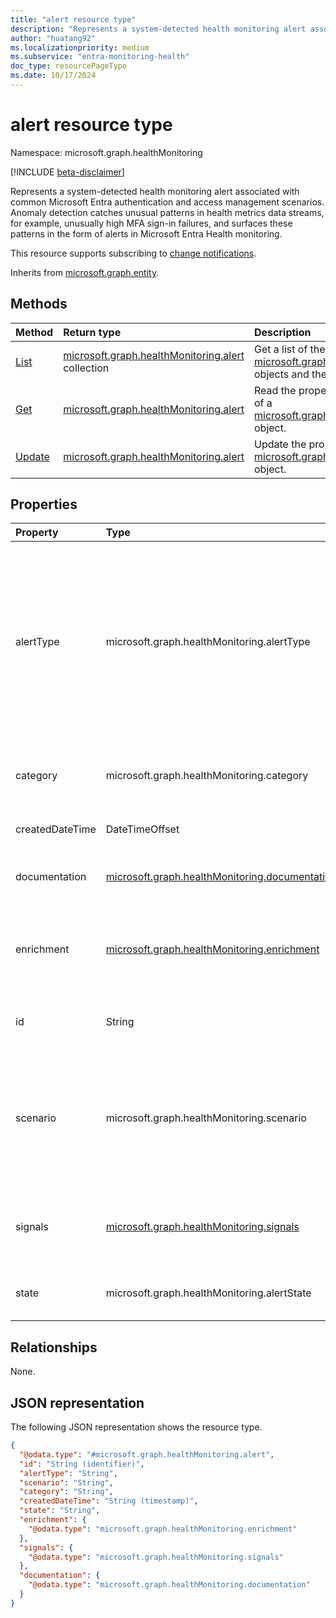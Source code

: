 ```yaml
---
title: "alert resource type"
description: "Represents a system-detected health monitoring alert associated with common Microsoft Entra authentication and access management scenarios."
author: "huatang92"
ms.localizationpriority: medium
ms.subservice: "entra-monitoring-health"
doc_type: resourcePageType
ms.date: 10/17/2024
---
```


# alert resource type

Namespace: microsoft.graph.healthMonitoring

[!INCLUDE [beta-disclaimer](../../includes/beta-disclaimer.md)]

Represents a system-detected health monitoring alert associated with common Microsoft Entra authentication and access management scenarios. Anomaly detection catches unusual patterns in health metrics data streams, for example, unusually high MFA sign-in failures, and surfaces these patterns in the form of alerts in Microsoft Entra Health monitoring.

This resource supports subscribing to [change notifications](/graph/change-notifications-overview).

Inherits from [microsoft.graph.entity](../resources/entity.md).

## Methods
|Method|Return type|Description|
|:---|:---|:---|
|[List](../api/healthmonitoring-healthmonitoringroot-list-alerts.md)|[microsoft.graph.healthMonitoring.alert](../resources/healthmonitoring-alert.md) collection|Get a list of the [microsoft.graph.healthMonitoring.alert](../resources/healthmonitoring-alert.md) objects and their properties.|
|[Get](../api/healthmonitoring-alert-get.md)|[microsoft.graph.healthMonitoring.alert](../resources/healthmonitoring-alert.md)|Read the properties and relationships of a [microsoft.graph.healthMonitoring.alert](../resources/healthmonitoring-alert.md) object.|
|[Update](../api/healthmonitoring-alert-update.md)|[microsoft.graph.healthMonitoring.alert](../resources/healthmonitoring-alert.md)|Update the properties of a [microsoft.graph.healthMonitoring.alert](../resources/healthmonitoring-alert.md) object.|


## Properties
|Property|Type|Description|
|:---|:---|:---|
|alertType|microsoft.graph.healthMonitoring.alertType|Indicates which type of scenario an alert is associated with. The possible values are: `unknown`, `mfaSignInFailure`, `managedDeviceSignInFailure`, `compliantDeviceSignInFailure`, `unknownFutureValue`, `conditionalAccessBlockedSignIn`, `samlSignInFailure`. Use the `Prefer: include-unknown-enum-members` request header to get the following value or values in this [evolvable enum](/graph/best-practices-concept#handling-future-members-in-evolvable-enumerations): `conditionalAccessBlockedSignIn`, `samlSignInFailure`. Supports `$filter` (`eq`).|
|category|microsoft.graph.healthMonitoring.category|The classification that groups the scenario. The possible values are: `unknown`, `authentication`, `unknownFutureValue`. |
|createdDateTime|DateTimeOffset|The time when Microsoft Entra Health monitoring generated the alert. Supports `$orderby`.|
|documentation|[microsoft.graph.healthMonitoring.documentation](../resources/healthmonitoring-documentation.md)|A key-value pair that contains the name of and link to the documentation to aid in investigation of the alert.|
|enrichment|[microsoft.graph.healthMonitoring.enrichment](../resources/healthmonitoring-enrichment.md)|Investigative information on the alert. This information typically includes counts of impacted objects, which include directory objects such as users, groups, and devices, and a pointer to supporting data.|
|id|String|The unique GUID identifier of this alert in the associated tenant. Inherited from [microsoft.graph.entity](../resources/entity.md).|
|scenario|microsoft.graph.healthMonitoring.scenario|The area being monitored on the system that is emitting the source signals. The possible values are: `unknown`, `mfa`, `devices`, `unknownFutureValue`, `conditionalAccess`, `saml`. Use the `Prefer: include-unknown-enum-members` request header to get the following value or values in this [evolvable enum](/graph/best-practices-concept#handling-future-members-in-evolvable-enumerations): `conditionalAccess`, `saml`.|
|signals|[microsoft.graph.healthMonitoring.signals](../resources/healthmonitoring-signals.md)|The collection of signals that were used in the generation of the alert. These signals are sourced from [serviceActivity APIs](../resources/serviceactivity.md) and are added to the alert as key-value pairs.|
|state|microsoft.graph.healthMonitoring.alertState|The current lifecycle state of the alert. The possible values are: `active`, `resolved`, `unknownFutureValue`.|

## Relationships
None.

## JSON representation
The following JSON representation shows the resource type.
<!-- {
  "blockType": "resource",
  "keyProperty": "id",
  "@odata.type": "microsoft.graph.healthMonitoring.alert",
  "baseType": "microsoft.graph.entity",
  "openType": false
}
-->
``` json
{
  "@odata.type": "#microsoft.graph.healthMonitoring.alert",
  "id": "String (identifier)",
  "alertType": "String",
  "scenario": "String",
  "category": "String",
  "createdDateTime": "String (timestamp)",
  "state": "String",
  "enrichment": {
    "@odata.type": "microsoft.graph.healthMonitoring.enrichment"
  },
  "signals": {
    "@odata.type": "microsoft.graph.healthMonitoring.signals"
  },
  "documentation": {
    "@odata.type": "microsoft.graph.healthMonitoring.documentation"
  }
}
```

